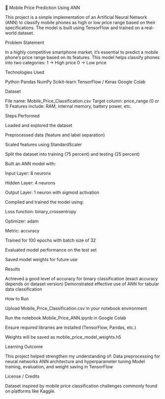 📱 Mobile Price Prediction Using ANN

This project is a simple implementation of an Artificial Neural Network (ANN) to classify mobile phones as high or low price range based on their specifications. The model is built using TensorFlow and trained on a real-world dataset.

Problem Statement

In a highly competitive smartphone market, it’s essential to predict a mobile phone’s price range based on its features. This model helps classify phones into two categories:
1 → High price
0 → Low price

Technologies Used

Python
Pandas
NumPy
Scikit-learn
TensorFlow / Keras
Google Colab

Dataset

File name: Mobile_Price_Classification.csv
Target column: price_range (0 or 1)
Features include: RAM, internal memory, battery power, etc.

Steps Performed

Loaded and explored the dataset

Preprocessed data (feature and label separation)

Scaled features using StandardScaler

Split the dataset into training (75 percent) and testing (25 percent)

Built an ANN model with:

Input Layer: 8 neurons

Hidden Layer: 4 neurons

Output Layer: 1 neuron with sigmoid activation

Compiled and trained the model using:

Loss function: binary_crossentropy

Optimizer: adam

Metric: accuracy

Trained for 100 epochs with batch size of 32

Evaluated model performance on the test set

Saved model weights for future use

Results

Achieved a good level of accuracy for binary classification (exact accuracy depends on dataset version)
Demonstrated effective use of ANN for tabular data classification

How to Run

Upload Mobile_Price_Classification.csv in your notebook environment

Run the notebook Mobile_Price_ANN.ipynb in Google Colab

Ensure required libraries are installed (TensorFlow, Pandas, etc.)

Weights will be saved as mobile_price_model_weights.h5

Learning Outcome

This project helped strengthen my understanding of:
Data preprocessing for neural networks
ANN architecture and hyperparameter tuning
Model training, evaluation, and weight saving in TensorFlow

License / Credits

Dataset inspired by mobile price classification challenges commonly found on platforms like Kaggle.
